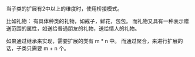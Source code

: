 当子类的扩展有2中以上的维度时，使用桥接模式。

比如礼物：
有具体种类的礼物，如戒子，鲜花，包包。
而礼物又具有一种表示赠送范围的属性，如送给普通朋友的礼物，送给情人的礼物。

如果通过继承来实现，需要扩展的类有 m * n 中。
而通过聚合，来进行扩展的话，子类只需要 m + n 个。




